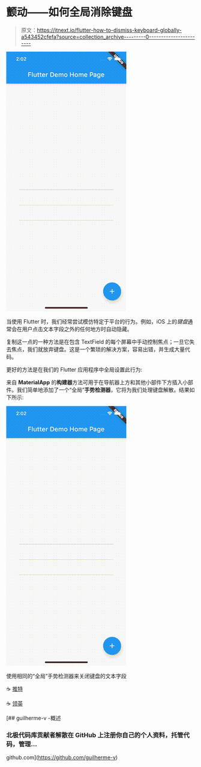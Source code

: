 # 颤动——如何全局消除键盘

> 原文：<https://itnext.io/flutter-how-to-dismiss-keyboard-globally-a543452cfefa?source=collection_archive---------0----------------------->

![](img/c9441cf0c09204867ed67a48e2420713.png)

当使用 Flutter 时，我们经常尝试模仿特定于平台的行为。例如，iOS 上的*键盘*通常会在用户点击文本字段之外的任何地方时自动隐藏。

复制这一点的一种方法是在包含 TextField 的每个屏幕中手动控制焦点；一旦它失去焦点，我们就放弃键盘。这是一个繁琐的解决方案，容易出错，并生成大量代码。

更好的方法是在我们的 Flutter 应用程序中全局设置此行为:

来自 **MaterialApp** 的**构建器**方法可用于在导航器上方和其他小部件下方插入小部件。我们简单地添加了一个“全局”**手势检测器**，它将为我们处理键盘解散。结果如下所示:

![](img/55d642f4113b6790c58a8ccc7bcc8c7b.png)

使用相同的“全局”手势检测器来关闭键盘的文本字段

☕️ [推特](https://twitter.com/GuiSilvaV)

☕️ [领英](https://www.linkedin.com/in/guilherme-silva-aa042a27/)

[](https://github.com/guilherme-v) [## guilherme-v -概述

### 北极代码库贡献者解散在 GitHub 上注册你自己的个人资料，托管代码，管理…

github.com](https://github.com/guilherme-v)